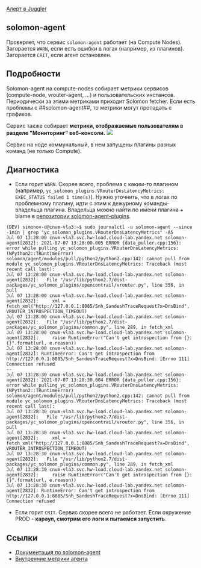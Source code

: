 [Алерт в Juggler](https://juggler.yandex-team.ru/aggregate_checks/?query=namespace%3Dycloud%26service%3Dsolomon-agent%26host%3Dyc_common_compute*)

## solomon-agent
Проверяет, что сервис `solomon-agent` работает (на Compute Nodes).
Загорается `WARN`, если есть ошибки в логах (например, из плагинов).
Загорается `CRIT`, если агент остановлен.

## Подробности
Solomon-agent на compute-nodes собирает метрики сервисов (compute-node, vrouter-agent, ...) и пользовательских инстансов. Периодически за этими метриками приходит Solomon fetcher. Если есть проблемы с ##solomon-agent##, то метрики могут пропадать с графиков.

Сервис также собирает **метрики, отображаемые пользователям в разделе "Мониторинг" веб-консоли.**
![](https://jing.yandex-team.ru/files/simonov-d/Screenshot%20from%202021-07-07%2018-17-31.png)

Сервис на ноде коммунальный, в нем запущены плагины разных команд (не только Compute).

## Диагностика
- Если горит `WARN`. Скорее всего, проблема с каким-то плагином (например, `yc_solomon_plugins.VRouterDnsLatencyMetrics: EXEC_STATUS failed 1 time(s)`). Нужно уточнить, что в логах по проблемному плагину, идти с этим к дежурному команды-владельца плагина. Владельца можно найти по имени плагина + blame в [репозитории solomon-agent-plugins](https://bb.yandex-team.ru/plugins/servlet/search?q=project%3ACLOUD%20repo%3Asolomon-agent-plugins%20VRouterDnsLatencyMetrics).
```
(DEV) simonov-d@cnvm-vla3:~$ sudo journalctl -u solomon-agent --since -1min | grep "yc_solomon_plugins.VRouterDnsLatencyMetrics" -A5
Jul 07 13:28:00 cnvm-vla3.svc.hw-load.cloud-lab.yandex.net solomon-agent[2832]: 2021-07-07 13:28:00.005 ERROR {data_puller.cpp:156}: error while pulling yc_solomon_plugins.VRouterDnsLatencyMetrics: (NPython2::TRuntimeError) solomon/agent/modules/pull/python2/python2.cpp:142: cannot pull from module yc_solomon_plugins.VRouterDnsLatencyMetrics: Traceback (most recent call last):
Jul 07 13:28:00 cnvm-vla3.svc.hw-load.cloud-lab.yandex.net solomon-agent[2832]:   File "/usr/lib/python2.7/dist-packages/yc_solomon_plugins/opencontrail/vrouter.py", line 356, in pull
Jul 07 13:28:00 cnvm-vla3.svc.hw-load.cloud-lab.yandex.net solomon-agent[2832]:     xml = fetch_xml("http://127.0.0.1:8085/Snh_SandeshTraceRequest?x=DnsBind", VROUTER_INTROSPECTION_TIMEOUT)
Jul 07 13:28:00 cnvm-vla3.svc.hw-load.cloud-lab.yandex.net solomon-agent[2832]:   File "/usr/lib/python2.7/dist-packages/yc_solomon_plugins/common.py", line 289, in fetch_xml
Jul 07 13:28:00 cnvm-vla3.svc.hw-load.cloud-lab.yandex.net solomon-agent[2832]:     raise RuntimeError("Can't get introspection from {}: {}".format(url, e.reason))
Jul 07 13:28:00 cnvm-vla3.svc.hw-load.cloud-lab.yandex.net solomon-agent[2832]: RuntimeError: Can't get introspection from http://127.0.0.1:8085/Snh_SandeshTraceRequest?x=DnsBind: [Errno 111] Connection refused
--
Jul 07 13:28:30 cnvm-vla3.svc.hw-load.cloud-lab.yandex.net solomon-agent[2832]: 2021-07-07 13:28:30.004 ERROR {data_puller.cpp:156}: error while pulling yc_solomon_plugins.VRouterDnsLatencyMetrics: (NPython2::TRuntimeError) solomon/agent/modules/pull/python2/python2.cpp:142: cannot pull from module yc_solomon_plugins.VRouterDnsLatencyMetrics: Traceback (most recent call last):
Jul 07 13:28:30 cnvm-vla3.svc.hw-load.cloud-lab.yandex.net solomon-agent[2832]:   File "/usr/lib/python2.7/dist-packages/yc_solomon_plugins/opencontrail/vrouter.py", line 356, in pull
Jul 07 13:28:30 cnvm-vla3.svc.hw-load.cloud-lab.yandex.net solomon-agent[2832]:     xml = fetch_xml("http://127.0.0.1:8085/Snh_SandeshTraceRequest?x=DnsBind", VROUTER_INTROSPECTION_TIMEOUT)
Jul 07 13:28:30 cnvm-vla3.svc.hw-load.cloud-lab.yandex.net solomon-agent[2832]:   File "/usr/lib/python2.7/dist-packages/yc_solomon_plugins/common.py", line 289, in fetch_xml
Jul 07 13:28:30 cnvm-vla3.svc.hw-load.cloud-lab.yandex.net solomon-agent[2832]:     raise RuntimeError("Can't get introspection from {}: {}".format(url, e.reason))
Jul 07 13:28:30 cnvm-vla3.svc.hw-load.cloud-lab.yandex.net solomon-agent[2832]: RuntimeError: Can't get introspection from http://127.0.0.1:8085/Snh_SandeshTraceRequest?x=DnsBind: [Errno 111] Connection refused
```
- Если горит `CRIT`. Сервис скорее всего не работает. Если окружение PROD - **караул, смотрим его логи и пытаемся запустить**.

## Ссылки
- [Документация по solomon-agent](https://wiki.yandex-team.ru/solomon/agent/)
- [Внутренние метрики агента](https://solomon.yandex-team.ru/?project=yandexcloud&cluster=cloud_prod_compute&service=solomon_agent&l.host=myt1-ct3-7&l.sensor=storage.*&l.storageShard=yandexcloud%2Fcompute_node&graph=auto&stack=false)
